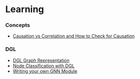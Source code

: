 # Learning

### Concepts
- [Causation vs Correlation and How to Check for Causation](./Concepts/Causation_Correlation.md)
### DGL
- [DGL Graph Representation](https://github.com/aryanpandey/Learning/blob/main/DGL/DGL%20Graph%20Representation.ipynb)
- [Node Classification with DGL](https://github.com/aryanpandey/Learning/blob/main/DGL/Node%20Classification%20with%20DGL.ipynb)
- [Writing your own GNN Module](https://github.com/aryanpandey/Learning/blob/main/DGL/Writing%20your%20own%20GNN%20Module.ipynb)
